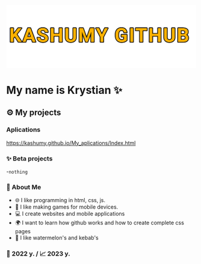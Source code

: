 
![](text2.png)
# My name is Krystian ✨

## ⚙️ My projects 
### Aplications 
https://kashumy.github.io/My_aplications/Index.html 
### ✨ Beta projects
-`nothing`
### 📌 About Me
- 🌐 I like programming in html, css, js. 
- 🥝 I like making games for mobile devices.
- 💻 I create websites and mobile applications
- 🌍 I want to learn how github works and how to create complete css pages
- 🍉 I like watermelon's and kebab's
### 🎉 2022 y. / 📈 2023 y. 
